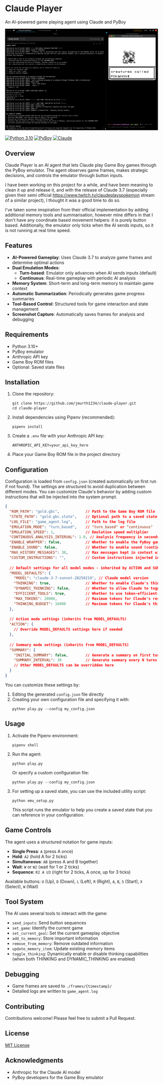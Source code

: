 # Claude Player

An AI-powered game playing agent using Claude and PyBoy

![Game Screenshot](image.png)

[![Python 3.10](https://img.shields.io/badge/python-3.10-blue.svg)](https://www.python.org/downloads/release/python-31012/)
[![PyBoy](https://img.shields.io/badge/emulator-PyBoy-green.svg)](https://github.com/Baekalfen/PyBoy)
[![Claude](https://img.shields.io/badge/AI-Claude%203.7-purple.svg)](https://anthropic.com/claude)

## Overview

Claude Player is an AI agent that lets Claude play Game Boy games through the PyBoy emulator. The agent observes game frames, makes strategic decisions, and controls the emulator through button inputs.

I have been working on this project for a while, and have been meaning to clean it up and release it, and with the release of Claude 3.7 (especially given their semi official https://www.twitch.tv/claudeplayspokemon stream of a similar project), I thought it was a good time to do so.

I've taken some imspiration from their official implementation by adding additional memory tools and summarisation, however mine differs in that I don't have any coordinate based movement helpers: it is purely button based. Additionally, the emulator only ticks when the AI sends inputs, so it is not running at real time speed. 

## Features

- **AI-Powered Gameplay**: Uses Claude 3.7 to analyze game frames and determine optimal actions
- **Dual Emulation Modes**:
  - **Turn-based**: Emulator only advances when AI sends inputs (default)
  - **Continuous**: Real-time gameplay with periodic AI analysis
- **Memory System**: Short-term and long-term memory to maintain game context
- **Automatic Summarization**: Periodically generates game progress summaries
- **Tool-Based Control**: Structured tools for game interaction and state management
- **Screenshot Capture**: Automatically saves frames for analysis and debugging

## Requirements

- Python 3.10+
- PyBoy emulator
- Anthropic API key
- Game Boy ROM files
- Optional: Saved state files

## Installation

1. Clone the repository:
   ```
   git clone https://github.com/jmurth1234/claude-player.git
   cd claude-player
   ```

2. Install dependencies using Pipenv (recommended):
   ```
   pipenv install
   ```
   
3. Create a `.env` file with your Anthropic API key:
   ```
   ANTHROPIC_API_KEY=your_api_key_here
   ```

4. Place your Game Boy ROM file in the project directory

## Configuration

Configuration is loaded from `config.json` (created automatically on first run if not found). The settings are structured to avoid duplication between different modes. You can customize Claude's behavior by adding custom instructions that will be injected into the system prompt.

```json
{
  "ROM_PATH": "gold.gbc",            // Path to the Game Boy ROM file
  "STATE_PATH": "gold.gbc.state",    // Optional path to a saved state (null for none)
  "LOG_FILE": "game_agent.log",      // Path to the log file
  "EMULATION_MODE": "turn_based",    // "turn_based" or "continuous"
  "EMULATION_SPEED": 1,              // Emulation speed multiplier
  "CONTINUOUS_ANALYSIS_INTERVAL": 1.0, // Analysis frequency in seconds (continuous mode)
  "ENABLE_WRAPPER": false,           // Whether to enable the PyBoy game wrapper
  "ENABLE_SOUND": false,             // Whether to enable sound (continuous mode only)
  "MAX_HISTORY_MESSAGES": 30,        // Max messages kept in context window
  "CUSTOM_INSTRUCTIONS": "",         // Custom instructions injected into Claude's system prompt
  
  // Default settings for all model modes - inherited by ACTION and SUMMARY if not overridden
  "MODEL_DEFAULTS": {
    "MODEL": "claude-3-7-sonnet-20250219", // Claude model version
    "THINKING": true,                // Whether to enable Claude's thinking mode
    "DYNAMIC_THINKING": false,       // Whether to allow Claude to toggle thinking on/off dynamically
    "EFFICIENT_TOOLS": true,         // Whether to use token-efficient-tools beta
    "MAX_TOKENS": 20000,             // Maximum tokens for Claude's response
    "THINKING_BUDGET": 16000         // Maximum tokens for Claude's thinking
  },
  
  // Action mode settings (inherits from MODEL_DEFAULTS)
  "ACTION": {
    // Override MODEL_DEFAULTS settings here if needed
  },
  
  // Summary mode settings (inherits from MODEL_DEFAULTS)
  "SUMMARY": {
    "INITIAL_SUMMARY": false,        // Generate a summary on first turn
    "SUMMARY_INTERVAL": 30           // Generate summary every N turns
    // Other MODEL_DEFAULTS can be overridden here
  }
}
```

You can customize these settings by:
1. Editing the generated `config.json` file directly
2. Creating your own configuration file and specifying it with:
   ```
   python play.py --config my_config.json
   ```

## Usage

1. Activate the Pipenv environment:
   ```
   pipenv shell
   ```

2. Run the agent:
   ```
   python play.py
   ```

   Or specify a custom configuration file:
   ```
   python play.py --config my_config.json
   ```

3. For setting up a saved state, you can use the included utility script:
   ```
   python emu_setup.py
   ```
   This script runs the emulator to help you create a saved state that you can reference in your configuration.

## Game Controls

The agent uses a structured notation for game inputs:

- **Single Press**: `A` (press A once)
- **Hold**: `A2` (hold A for 2 ticks)
- **Simultaneous**: `AB` (press A and B together)
- **Wait**: `W` or `W2` (wait for 1 or 2 ticks)
- **Sequence**: `R2 A U3` (right for 2 ticks, A once, up for 3 ticks)

Available buttons: `U` (Up), `D` (Down), `L` (Left), `R` (Right), `A`, `B`, `S` (Start), `X` (Select), `W` (Wait)

## Tool System

The AI uses several tools to interact with the game:

- `send_inputs`: Send button sequences
- `set_game`: Identify the current game
- `set_current_goal`: Set the current gameplay objective
- `add_to_memory`: Store important information
- `remove_from_memory`: Remove outdated information
- `update_memory_item`: Update existing memory items
- `toggle_thinking`: Dynamically enable or disable thinking capabilities (when both THINKING and DYNAMIC_THINKING are enabled)

## Debugging

- Game frames are saved to `./frames/{timestamp}/`
- Detailed logs are written to `game_agent.log`

## Contributing

Contributions welcome! Please feel free to submit a Pull Request.

## License

[MIT License](LICENSE)

## Acknowledgments

- Anthropic for the Claude AI model
- PyBoy developers for the Game Boy emulator